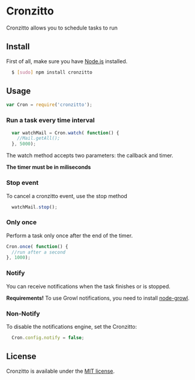 Cronzitto
================================
Cronzitto allows you to schedule tasks to run

## Install
First of all, make sure you have [Node.js](http://nodejs.org/) installed.

```bash
  $ [sudo] npm install cronzitto
```

## Usage
```js
var Cron = require('cronzitto');
```

### Run a task every time interval
```js
  var watchMail = Cron.watch( function() {
    //Mail.getAll();
  }, 5000);
```
The watch method accepts two parameters: the callback and timer.

**The timer must be in miliseconds**

### Stop event
To cancel a cronzitto event, use the stop method

```js
  watchMail.stop();
```

### Only once
Perform a task only once after the end of the timer.

```js
Cron.once( function() {
  //run after a second
}, 1000);
```

### Notify
You can receive notifications when the task finishes or is stopped.

**Requirements!**
To use Growl notifications, you need to install [node-growl](https://github.com/visionmedia/node-growl#install).

### Non-Notify
To disable the notifications engine, set the Cronzitto:

```js
  Cron.config.notify = false;
```


## License
Cronzitto is available under the [MIT license](http://opensource.org/licenses/MIT).